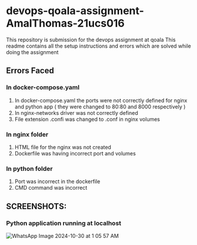 # devops-qoala-assignment-AmalThomas-21ucs016

This repository is submission for the devops assignment at qoala This readme contains all the setup instructions and errors which are solved while doing the assignment 

## Errors Faced 
### In docker-compose.yaml 
1. In docker-compose.yaml the ports were not correctly defined for nginx and python app ( they were changed to 80:80 and 8000 respectively  )
2. In nginx-networks driver was not correctly defined 
3. File extension .confi was changed to .conf in nginx volumes

### In nginx folder 
1. HTML file for the nginx was not created 
2. Dockerfile was having incorrect port and volumes 

### In python folder 
1. Port was incorrect in the dockerfile 
2. CMD command was incorrect 

## SCREENSHOTS:

### Python application running at localhost 

![WhatsApp Image 2024-10-30 at 1 05 57 AM](https://github.com/user-attachments/assets/20a0c54e-fb29-4275-bdf4-1e4534ac556a)

